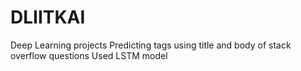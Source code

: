 # DLIITKAI
Deep Learning projects
Predicting tags using title and body of stack overflow questions
Used LSTM model

